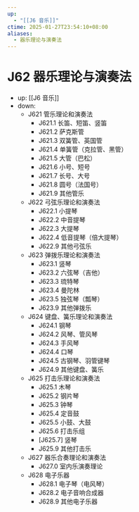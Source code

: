```yaml
---
up:
  - "[[J6 音乐]]"
ctime: 2025-01-27T23:54:10+08:00
aliases:
  - 器乐理论与演奏法
---
```


# J62 器乐理论与演奏法

- up: [[J6 音乐]]
- down:	
	- J621 管乐理论和演奏法
		- J621.1 长笛、短笛、竖笛
		- J621.2 萨克斯管
		- J621.3 双簧管、英国管
		- J621.4 单簧管（克拉管、黑管）
		- J621.5 大管（巴松）
		- J621.6 小号、短号
		- J621.7 长号、大号
		- J621.8 圆号（法国号）
		- J621.9 其他管乐
	- J622 弓弦乐理论和演奏法
		- J622.1 小提琴
		- J622.2 中音提琴
		- J622.3 大提琴
		- J622.4 低音提琴（倍大提琴）
		- J622.9 其他弓弦乐
	- J623 弹拨乐理论和演奏法
		- J623.1 竖琴
		- J623.2 六弦琴（吉他）
		- J623.3 琉特琴
		- J623.4 曼陀林
		- J623.5 独弦琴（瓢琴）
		- J623.9 其他弹拨乐
	- J624 键盘、簧乐理论和演奏法
		- J624.1 钢琴
		- J624.2 风琴、管风琴
		- J624.3 手风琴
		- J624.4 口琴
		- J624.5 古钢琴、羽管键琴
		- J624.9 其他键盘、簧乐
	- J625 打击乐理论和演奏法
		- J625.1 木琴
		- J625.2 钢片琴
		- J625.3 钟琴
		- J625.4 定音鼓
		- J625.5 小鼓、大鼓
		- J625.6 打击乐组
		- [J625.7] 竖琴
		- J625.9 其他打击乐
	- J627 器乐合奏理论和演奏法
		- J627.0 室内乐演奏理论
	- J628 电子乐器
		- J628.1 电子琴（电风琴）
		- J628.2 电子音响合成器
		- J628.9 其他电子乐器
	

